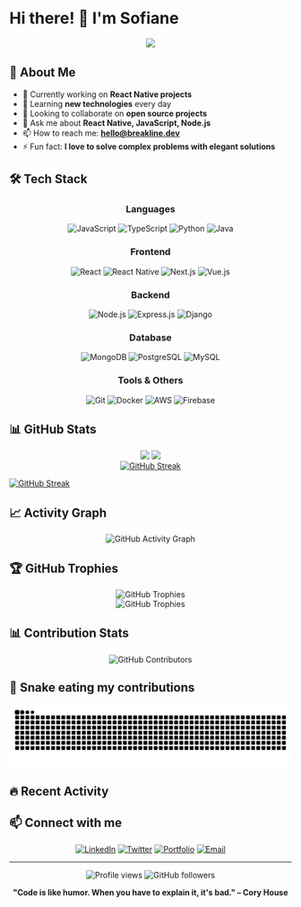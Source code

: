 # Hi there! 👋 I'm Sofiane

<div align="center">
  <img src="https://readme-typing-svg.herokuapp.com/?lines=Full-Stack+Developer;React+Native+Expert;JavaScript+Enthusiast;Always+learning+new+things&font=Fira%20Code&center=true&width=440&height=45&color=f75c7e&vCenter=true&size=22">
</div>

## 🚀 About Me

- 🔭 Currently working on **React Native projects**
- 🌱 Learning **new technologies** every day
- 👯 Looking to collaborate on **open source projects**
- 💬 Ask me about **React Native, JavaScript, Node.js**
- 📫 How to reach me: **hello@breakline.dev**
- ⚡ Fun fact: **I love to solve complex problems with elegant solutions**

## 🛠️ Tech Stack

<div align="center">

### Languages
![JavaScript](https://img.shields.io/badge/JavaScript-F7DF1E?style=for-the-badge&logo=javascript&logoColor=black)
![TypeScript](https://img.shields.io/badge/TypeScript-007ACC?style=for-the-badge&logo=typescript&logoColor=white)
![Python](https://img.shields.io/badge/Python-14354C?style=for-the-badge&logo=python&logoColor=white)
![Java](https://img.shields.io/badge/Java-ED8B00?style=for-the-badge&logo=java&logoColor=white)

### Frontend
![React](https://img.shields.io/badge/React-20232A?style=for-the-badge&logo=react&logoColor=61DAFB)
![React Native](https://img.shields.io/badge/React_Native-20232A?style=for-the-badge&logo=react&logoColor=61DAFB)
![Next.js](https://img.shields.io/badge/Next.js-000000?style=for-the-badge&logo=next.js&logoColor=white)
![Vue.js](https://img.shields.io/badge/Vue.js-35495E?style=for-the-badge&logo=vue.js&logoColor=4FC08D)

### Backend
![Node.js](https://img.shields.io/badge/Node.js-43853D?style=for-the-badge&logo=node.js&logoColor=white)
![Express.js](https://img.shields.io/badge/Express.js-404D59?style=for-the-badge)
![Django](https://img.shields.io/badge/Django-092E20?style=for-the-badge&logo=django&logoColor=white)

### Database
![MongoDB](https://img.shields.io/badge/MongoDB-4EA94B?style=for-the-badge&logo=mongodb&logoColor=white)
![PostgreSQL](https://img.shields.io/badge/PostgreSQL-316192?style=for-the-badge&logo=postgresql&logoColor=white)
![MySQL](https://img.shields.io/badge/MySQL-00000F?style=for-the-badge&logo=mysql&logoColor=white)

### Tools & Others
![Git](https://img.shields.io/badge/Git-F05032?style=for-the-badge&logo=git&logoColor=white)
![Docker](https://img.shields.io/badge/Docker-2496ED?style=for-the-badge&logo=docker&logoColor=white)
![AWS](https://img.shields.io/badge/AWS-232F3E?style=for-the-badge&logo=amazon-aws&logoColor=white)
![Firebase](https://img.shields.io/badge/Firebase-039BE5?style=for-the-badge&logo=Firebase&logoColor=white)

</div>

## 📊 GitHub Stats

<div align="center">
  <img height="180em" src="https://github-readme-stats.vercel.app/api?username=Sosotess93&show_icons=true&theme=tokyonight&include_all_commits=true&count_private=true"/>
  <img height="180em" src="https://github-readme-stats.vercel.app/api/top-langs/?username=Sosotess93&layout=compact&langs_count=7&theme=tokyonight"/>
</div>

<div align="center">
  <a href="https://git.io/streak-stats"><img src="https://github-readme-streak-stats.herokuapp.com?user=Sosotess93" alt="GitHub Streak" /></a>
</div>

[![GitHub Streak](https://github-readme-streak-stats.herokuapp.com?user=Sosotess93)](https://git.io/streak-stats)

## 📈 Activity Graph

<div align="center">
  <img src="https://github-readme-activity-graph.vercel.app/graph?username=Sosotess93&theme=tokyo-night&bg_color=1a1b27&color=be95ff&line=628fdb&point=c58af9&area=true&hide_border=true" alt="GitHub Activity Graph" />
</div>

## 🏆 GitHub Trophies

<div align="center">
  <img src="https://github-profile-trophy.vercel.app/?username=Sosotess93&theme=tokyonight&no-frame=true&row=1&column=7" alt="GitHub Trophies" />
</div>

<div align="center">
  <img src="https://github-profile-trophy.vercel.app/?username=Sosotess93&theme=dark&no-frame=true&no-bg=true&margin-w=4" alt="GitHub Trophies" />
</div>

## 📊 Contribution Stats

<div align="center">
  <img src="https://github-contributor-stats.vercel.app/api?username=Sosotess93&limit=5&theme=tokyonight&combine_all_yearly_contributions=true" alt="GitHub Contributors" />
</div>

## 🐍 Snake eating my contributions

<div align="center">
  <img src="https://raw.githubusercontent.com/Sosotess93/Sosotess93/output/github-contribution-grid-snake.svg" alt="Snake animation" />
</div>

## 🔥 Recent Activity

<!--START_SECTION:activity-->
<!--END_SECTION:activity-->

## 📫 Connect with me

<div align="center">

[![LinkedIn](https://img.shields.io/badge/LinkedIn-0077B5?style=for-the-badge&logo=linkedin&logoColor=white)](https://linkedin.com/in/VOTRE_LINKEDIN)
[![Twitter](https://img.shields.io/badge/Twitter-1DA1F2?style=for-the-badge&logo=twitter&logoColor=white)](https://twitter.com/VOTRE_TWITTER)
[![Portfolio](https://img.shields.io/badge/Portfolio-FF5722?style=for-the-badge&logo=todoist&logoColor=white)](https://VOTRE_PORTFOLIO.com)
[![Email](https://img.shields.io/badge/Email-D14836?style=for-the-badge&logo=gmail&logoColor=white)](mailto:votre-email@example.com)

</div>

---

<div align="center">
  <img src="https://komarev.com/ghpvc/?username=Sosotess93&label=Profile%20views&color=0e75b6&style=flat" alt="Profile views" />
  <img src="https://img.shields.io/github/followers/Sosotess93?label=Followers&style=social" alt="GitHub followers" />
</div>

<div align="center">
  
  **"Code is like humor. When you have to explain it, it's bad." – Cory House**
  
</div>
